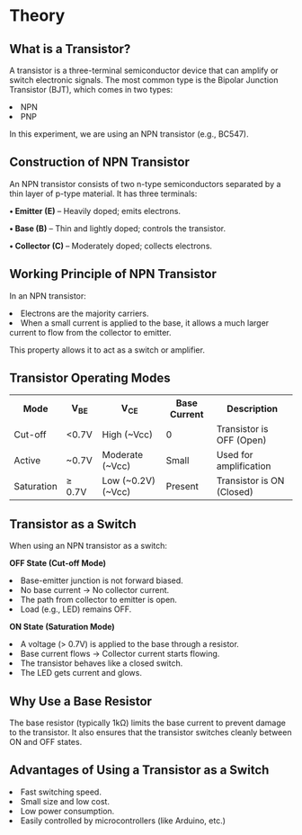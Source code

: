 # Theory

## What is a Transistor?

A transistor is a three-terminal semiconductor device that can amplify or switch electronic signals. The most common type is the Bipolar Junction Transistor (BJT), which comes in two types:  

<li>NPN</li>

<li>PNP</li>

In this experiment, we are using an NPN transistor (e.g., BC547).

## Construction of NPN Transistor

An NPN transistor consists of two n-type semiconductors separated by a thin layer of p-type material. It has three terminals:

<b>• Emitter (E)</b> – Heavily doped; emits electrons.

<b>• Base (B)</b> – Thin and lightly doped; controls the transistor.

<b>• Collector (C) </b>– Moderately doped; collects electrons.

## Working Principle of NPN Transistor

In an NPN transistor:

<li>Electrons are the majority carriers.</li>

<li>When a small current is applied to     the base, it allows a much larger       current to flow from the collector      to emitter.</li>


This property allows it to act as a switch or amplifier.

## Transistor Operating Modes

<table> 
  <tr>
    <th>Mode</th>
    <th>V<sub>BE</sub></th>
    <th>V<sub>CE</sub></th>
    <th>Base Current	</th>
    <th>Description</th>
  </tr>
  <tr>
    <td>Cut-off</td>
    <td> <0.7V</td>
      <td>High (~Vcc)</td>
      <td>0</td>
      <td>Transistor is OFF (Open)</td>
    </tr>
    <tr>
      <td>Active</td>
      <td> ~0.7V</td>
      <td>Moderate (~Vcc)</td>
      <td>Small</td>
      <td>Used for amplification</td>
    </tr>
    <tr>
      <td>Saturation</td>
      <td> ≥ 0.7V</td>
      <td>Low (~0.2V) (~Vcc)</td>
      <td>Present</td>
      <td>Transistor is ON (Closed)</td>
    </tr> 
  </table>

## Transistor as a Switch

When using an NPN transistor as a switch:

<b> OFF State (Cut-off Mode)</b>

<li>Base-emitter junction is not forward biased.</li>

<li>No base current → No collector current.</li>

<li>The path from collector to emitter is   open.</li>

<li>Load (e.g., LED) remains OFF.</li>


<b> ON State (Saturation Mode)</b>

<li>A voltage (> 0.7V) is applied to the base through a resistor.</li>

<li>Base current flows → Collector current starts flowing.</li>

<li>The transistor behaves like a closed switch.</li>

<li>The LED gets current and glows.</li>

## Why Use a Base Resistor

The base resistor (typically 1kΩ) limits the base current to prevent damage to the transistor. It also ensures that the transistor switches cleanly between ON and OFF states.

## Advantages of Using a Transistor as a Switch

<li>Fast switching speed. </li>

<li>Small size and low cost. </li>

<li>Low power consumption. </li>

<li>Easily controlled by microcontrollers (like Arduino, etc.)</li>
